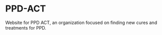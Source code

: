 # PPD-ACT
Website for PPD ACT, an organization focused on finding new cures and treatments for PPD.

